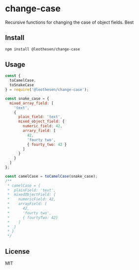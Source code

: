 # change-case
Recursive functions for changing the case of object fields. Best

## Install

```bash
npm install @leothesen/change-case
```

## Usage

```js
const { 
  toCamelCase,
  toSnakeCase
} = require('@leothesen/change-case');

const snake_case = {
  mixed_array_field: [
    'text',
    {
      plain_field: 'text',
      mixed_object_field: {
        numeric_field: 42,
        arrary_field: [
          42,
          'fourty two',
          { fourty_two: 42 }
        ]
      }
    }
  ]
};

const camelCase = toCamelCase(snake_case);
/**
 * camelCase = {
 *  plainField: 'text',
 *  mixedObjectField: {
 *    numericField: 42,
 *    arrayField: [
 *      42,
 *      'fourty two',
 *      { fourtyTwo: 42}
 *    ]
 *  }
 * }
 */
```

## License

MIT